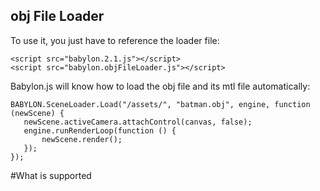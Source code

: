 ## obj File Loader

To use it, you just have to reference the loader file:

```
<script src="babylon.2.1.js"></script>
<script src="babylon.objFileLoader.js"></script>
```

Babylon.js will know how to load the obj file and its mtl file automatically: 
```
BABYLON.SceneLoader.Load("/assets/", "batman.obj", engine, function (newScene) { 
   newScene.activeCamera.attachControl(canvas, false);
   engine.runRenderLoop(function () { 
       newScene.render(); 
   }); 
});
```
#What is supported